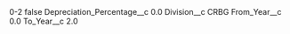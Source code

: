 <?xml version="1.0" encoding="UTF-8"?>
<CustomMetadata xmlns="http://soap.sforce.com/2006/04/metadata" xmlns:xsi="http://www.w3.org/2001/XMLSchema-instance" xmlns:xsd="http://www.w3.org/2001/XMLSchema">
    <label>0-2</label>
    <protected>false</protected>
    <values>
        <field>Depreciation_Percentage__c</field>
        <value xsi:type="xsd:double">0.0</value>
    </values>
    <values>
        <field>Division__c</field>
        <value xsi:type="xsd:string">CRBG</value>
    </values>
    <values>
        <field>From_Year__c</field>
        <value xsi:type="xsd:double">0.0</value>
    </values>
    <values>
        <field>To_Year__c</field>
        <value xsi:type="xsd:double">2.0</value>
    </values>
</CustomMetadata>

